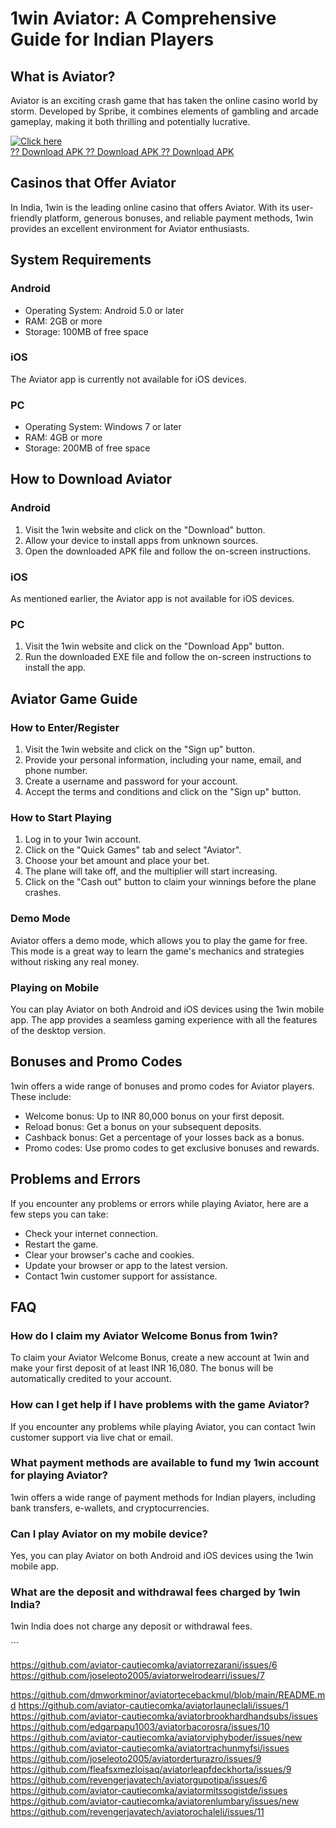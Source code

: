 # 1win Aviator: A Comprehensive Guide for Indian Players

## What is Aviator?

Aviator is an exciting crash game that has taken the online casino world
by storm. Developed by Spribe, it combines elements of gambling and
arcade gameplay, making it both thrilling and potentially lucrative.

[![Click
here](https://readscoops.com/wp-content/uploads/2023/03/Readscoop-aviator-1-1.jpg)](https://traff.sbs/deff)\
[?? Download APK ?? Download APK ?? Download
APK](https://traff.sbs/deff)

## Casinos that Offer Aviator

In India, 1win is the leading online casino that offers Aviator. With
its user-friendly platform, generous bonuses, and reliable payment
methods, 1win provides an excellent environment for Aviator enthusiasts.

## System Requirements

### Android

-   Operating System: Android 5.0 or later
-   RAM: 2GB or more
-   Storage: 100MB of free space

### iOS

The Aviator app is currently not available for iOS devices.

### PC

-   Operating System: Windows 7 or later
-   RAM: 4GB or more
-   Storage: 200MB of free space

## How to Download Aviator

### Android

1.  Visit the 1win website and click on the "Download" button.
2.  Allow your device to install apps from unknown sources.
3.  Open the downloaded APK file and follow the on-screen instructions.

### iOS

As mentioned earlier, the Aviator app is not available for iOS devices.

### PC

1.  Visit the 1win website and click on the "Download App" button.
2.  Run the downloaded EXE file and follow the on-screen instructions to
    install the app.

## Aviator Game Guide

### How to Enter/Register

1.  Visit the 1win website and click on the "Sign up" button.
2.  Provide your personal information, including your name, email, and
    phone number.
3.  Create a username and password for your account.
4.  Accept the terms and conditions and click on the "Sign up"
    button.

### How to Start Playing

1.  Log in to your 1win account.
2.  Click on the "Quick Games" tab and select "Aviator".
3.  Choose your bet amount and place your bet.
4.  The plane will take off, and the multiplier will start increasing.
5.  Click on the "Cash out" button to claim your winnings before
    the plane crashes.

### Demo Mode

Aviator offers a demo mode, which allows you to play the game for free.
This mode is a great way to learn the game\'s mechanics and strategies
without risking any real money.

### Playing on Mobile

You can play Aviator on both Android and iOS devices using the 1win
mobile app. The app provides a seamless gaming experience with all the
features of the desktop version.

## Bonuses and Promo Codes

1win offers a wide range of bonuses and promo codes for Aviator players.
These include:

-   Welcome bonus: Up to INR 80,000 bonus on your first deposit.
-   Reload bonus: Get a bonus on your subsequent deposits.
-   Cashback bonus: Get a percentage of your losses back as a bonus.
-   Promo codes: Use promo codes to get exclusive bonuses and rewards.

## Problems and Errors

If you encounter any problems or errors while playing Aviator, here are
a few steps you can take:

-   Check your internet connection.
-   Restart the game.
-   Clear your browser\'s cache and cookies.
-   Update your browser or app to the latest version.
-   Contact 1win customer support for assistance.

## FAQ

### How do I claim my Aviator Welcome Bonus from 1win?

To claim your Aviator Welcome Bonus, create a new account at 1win and
make your first deposit of at least INR 16,080. The bonus will be
automatically credited to your account.

### How can I get help if I have problems with the game Aviator?

If you encounter any problems while playing Aviator, you can contact
1win customer support via live chat or email.

### What payment methods are available to fund my 1win account for playing Aviator?

1win offers a wide range of payment methods for Indian players,
including bank transfers, e-wallets, and cryptocurrencies.

### Can I play Aviator on my mobile device?

Yes, you can play Aviator on both Android and iOS devices using the 1win
mobile app.

### What are the deposit and withdrawal fees charged by 1win India?

1win India does not charge any deposit or withdrawal fees.

\`\`\`

https://github.com/aviator-cautiecomka/aviatorrezarani/issues/6
https://github.com/joseleoto2005/aviatorwelrodearri/issues/7

https://github.com/dmworkminor/aviatortecebackmul/blob/main/README.md
https://github.com/aviator-cautiecomka/aviatorlauneclali/issues/1
https://github.com/aviator-cautiecomka/aviatorbrookhardhandsubs/issues
https://github.com/edgarpapu1003/aviatorbacorosra/issues/10
https://github.com/aviator-cautiecomka/aviatorviphyboder/issues/new
https://github.com/aviator-cautiecomka/aviatortrachunmyfsi/issues
https://github.com/joseleoto2005/aviatorderturazro/issues/9
https://github.com/fleafsxmezloisaq/aviatorleapfdeckhorta/issues/9
https://github.com/revengerjavatech/aviatorgupotipa/issues/6
https://github.com/aviator-cautiecomka/aviatormitssogistde/issues
https://github.com/aviator-cautiecomka/aviatorenlumbary/issues/new
https://github.com/revengerjavatech/aviatorochaleli/issues/11
